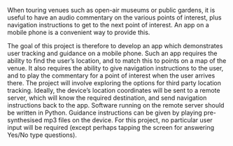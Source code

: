 
When touring venues such as open-air museums or public gardens, it is useful to have an audio 
commentary on the various points of interest, plus navigation instructions to get to the next point 
of interest.  An app on a mobile phone is a convenient way to provide this.   
 
The goal of this project is therefore to develop an app which demonstrates user tracking and 
guidance on a mobile phone.  Such an app requires the ability to find the user’s location, and to 
match this to points on a map of the venue.  It also requires the ability to give navigation 
instructions to the user, and to play the commentary for a point of interest when the user arrives 
there.  The project will involve exploring the options for third party location tracking.  Ideally, the 
device’s location coordinates will be sent to a remote server, which will know the required 
destination, and send navigation instructions back to the app.  Software running on the remote 
server should be written in Python.  Guidance instructions can be given by playing pre-synthesised 
mp3 files on the device.  For this project, no particular user input will be required (except perhaps 
tapping the screen for answering Yes/No type questions). 
